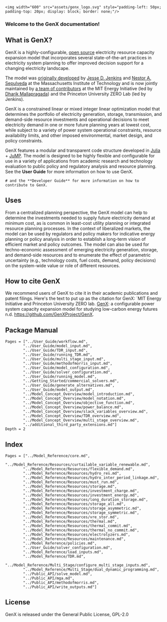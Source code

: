 ```@raw html
<img width="600" src="assets/genx_logo.svg" style="padding-left: 50px; padding-top: 20px; display: block; border: none;"/>
```

### Welcome to the GenX documentation! 

## What is GenX?

GenX is a highly-configurable, [open source](https://github.com/GenXProject/GenX/blob/main/LICENSE) electricity resource capacity expansion model that incorporates several state-of-the-art practices in electricity system planning to offer improved decision support for a changing electricity landscape.

The model was [originally developed](https://energy.mit.edu/publication/enhanced-decision-support-changing-electricity-landscape/) by [Jesse D. Jenkins](https://mae.princeton.edu/people/faculty/jenkins) and [Nestor A. Sepulveda](https://energy.mit.edu/profile/nestor-sepulveda/) at the Massachusetts Institute of Technology and is now jointly maintained by [a team of contributors](https://energy.mit.edu/genx/#team) at the MIT Energy Initiative (led by [Dharik Mallapragada](https://mallapragada.mit.edu)) and the Princeton University ZERO Lab (led by Jenkins).

GenX is a constrained linear or mixed integer linear optimization model that determines the portfolio of electricity generation, storage, transmission, and demand-side resource investments and operational decisions to meet electricity demand in one or more future planning years at lowest cost, while subject to a variety of power system operational constraints, resource availability limits, and other imposed environmental, market design, and policy constraints.

GenX features a modular and transparent code structure developed in [Julia](http://julialang.org/) + [JuMP](http://jump.dev/). The model is designed to be highly flexible and configurable for use in a variety of applications from academic research and technology evaluation to public policy and regulatory analysis and resource planning. See the **User Guide** for more information on how to use GenX.
```@meta
# and the **Developer Guide** for more information on how to contribute to GenX.
```

## Uses

From a centralized planning perspective, the GenX model can help to determine the investments needed to supply future electricity demand at minimum cost, as is common in least-cost utility planning or integrated resource planning processes. In the context of liberalized markets, the model can be used by regulators and policy makers for indicative energy planning or policy analysis in order to establish a long-term vision of efficient market and policy outcomes. The model can also be used for techno-economic assessment of emerging electricity generation, storage, and demand-side resources and to enumerate the effect of parametric uncertainty (e.g., technology costs, fuel costs, demand, policy decisions) on the system-wide value or role of different resources.

## How to cite GenX

We recommend users of GenX to cite it in their academic publications and patent filings. Here's the text to put up as the citation for GenX:
`MIT Energy Initiative and Princeton University ZERO lab. [GenX](https://github.com/GenXProject/GenX): a configurable power system capacity expansion model for studying low-carbon energy futures n.d. https://github.com/GenXProject/GenX.

## Package Manual

```@contents
Pages = ["../User_Guide/workflow.md",
        "../User_Guide/model_input.md",
        "../User_Guide/TDR_input.md",
        "../User_Guide/running_TDR.md",
        "../User_Guide/multi_stage_input.md",
        "../User_Guide/methodofmorris_input.md",
        "../User_Guide/model_configuration.md",
        "../User_Guide/solver_configuration.md",
        "../User_Guide/running_model.md",
        "../Getting_Started/commercial_solvers.md",
        "../User_Guide/generate_alternatives.md",
        "../User_Guide/model_output.md",
        "../Model_Concept_Overview/model_introduction.md",
        "../Model_Concept_Overview/model_notation.md",
        "../Model_Concept_Overview/objective_function.md",
        "../Model_Concept_Overview/power_balance.md",
        "../Model_Concept_Overview/slack_variables_overview.md",
        "../Model_Concept_Overview/TDR_overview.md",
        "../Model_Concept_Overview/multi_stage_overview.md",
        "../additional_third_party_extensions.md"]
Depth = 2
``` 

## Index

```@index
Pages = ["../Model_Reference/core.md",
        "../Model_Reference/Resources/curtailable_variable_renewable.md",
        "../Model_Reference/Resources/flexible_demand.md",
        "../Model_Reference/Resources/hydro_res.md",
        "../Model_Reference/Resources/hydro_inter_period_linkage.md",
        "../Model_Reference/Resources/must_run.md",
        "../Model_Reference/Resources/storage.md",
        "../Model_Reference/Resources/investment_charge.md",
        "../Model_Reference/Resources/investment_energy.md",
        "../Model_Reference/Resources/long_duration_storage.md",
        "../Model_Reference/Resources/storage_all.md",
        "../Model_Reference/Resources/storage_asymmetric.md",
        "../Model_Reference/Resources/storage_symmetric.md",
        "../Model_Reference/Resources/vre_stor.md",
        "../Model_Reference/Resources/thermal.md",
        "../Model_Reference/Resources/thermal_commit.md",
        "../Model_Reference/Resources/thermal_no_commit.md",
        "../Model_Reference/Resources/electrolyzers.md",
        "../Model_Reference/Resources/maintenance.md",
        "../Model_Reference/policies.md",
        "../User_Guide/solver_configuration.md",
        "../Model_Reference/load_inputs.md",
        "../Model_Reference/TDR.md",
        "../Model_Reference/Multi_Stage/configure_multi_stage_inputs.md",
        "../Model_Reference/Multi_Stage/dual_dynamic_programming.md",
        "../Public_API/solve_model.md",
        "../Public_API/mga.md",
        "../Public_API/methodofmorris.md",
        "../Public_API/write_outputs.md"]
```

## License

GenX is released under the General Public License, GPL-2.0